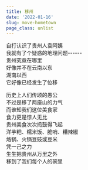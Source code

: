 ```yaml
---
title: 移州
date: '2022-01-16'
slug: move-hometown
page_class: unlist
---
```


自打认识了贵州人袁阿姨  
我就有了个疑惑的地理问题------  
贵州究竟在哪里  
好像并不在云南以东  
湖南以西  
它好像已经发生了位移

历史上人们传颂的愚公  
不过是移了两座山的力气  
而谁知我们这位美食家  
食力更是惊人无比  
贵州美食次次捣鼓得飞起  
洋芋粑、糯米饭、脆哨、糟辣椒  
烙锅、火锅豆豉或豆米  
凭一己之力  
生生把贵州从万里之外  
移到了我们每个人的碗里

<!--# 这位贵州朋友着实厉害，一流的小吃和糕点美食家，连自以为修仙的本仙都对贵州美食动了凡心；当年的《[他乡遇故吃](/cn/2019/12/hometown-food/)》只是个开始，后面还有惊喜不断。幸甚至哉，歌以咏志。 -->
